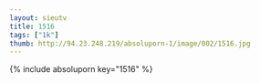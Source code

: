 ```yaml
--- 
layout: sieutv
title: 1516
tags: ["1k"]
thumb: http://94.23.248.219/absoluporn-1/image/002/1516.jpg
---
```

{% include absoluporn key="1516" %} 
